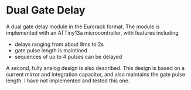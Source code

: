 # Dual Gate Delay

A dual gate delay module in the Eurorack format. The module is implemented with an ATTiny13a microcontroller, with features including

* delays ranging from about 8ms to 2s
* gate pulse length is maintined
* sequences of up to 4 pulses can be delayed

A second, fully analog design is also described. This design is based on a current mirror and integration capacitor, and also maintains the gate pulse length. I have not implemented and tested this one.